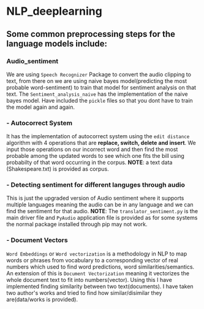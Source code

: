 # NLP_deeplearning

## Some common preprocessing steps for the language models include:
### **Audio_sentiment**
We are using `Speech Recognizer` Package to convert the audio clipping to text, from there on we are using naive bayes model(predicting the most probable word-sentiment) to train that model for sentiment analysis on that text. The `Sentiment_analysis_naive` has the implementation of the naive bayes model. Have included the `pickle` files so that you dont have to train the model again and again.

### - **Autocorrect System**
It has the implementation of autocorrect system using the `edit distance` algorithm with 4 operations that are **replace, switch, delete and insert**. We input those operations on our incorrect word and then find the most probable among the updated words to see which one fits the bill using probabilty of that word occurring in the corpus. **NOTE**: a text data (Shakespeare.txt) is provided as corpus.

### - **Detecting sentiment for different languges through audio**
This is just the upgraded version of Audio sentiment where it supports multiple languages meaning the audio can be in any language and we can find the sentiment for that audio. **NOTE**: The `translator_sentiment.py` is the main driver file and `PyAudio` application file is provided as for some systems the normal package installed through pip may not work.

### - **Document Vectors**
`Word Embeddings` or `Word vectorization` is a methodology in NLP to map words or phrases from vocabulary to a corresponding vector of real numbers which used to find word predictions, word similarities/semantics. An extension of this is `Document Vectorization` meaning it vectorizes the whole document text to fit into numbers(vector). Using this I have implemented finding similarity between two text(documents). I have taken two author's works and tried to find how similar/disimilar they are(data/works is provided).
